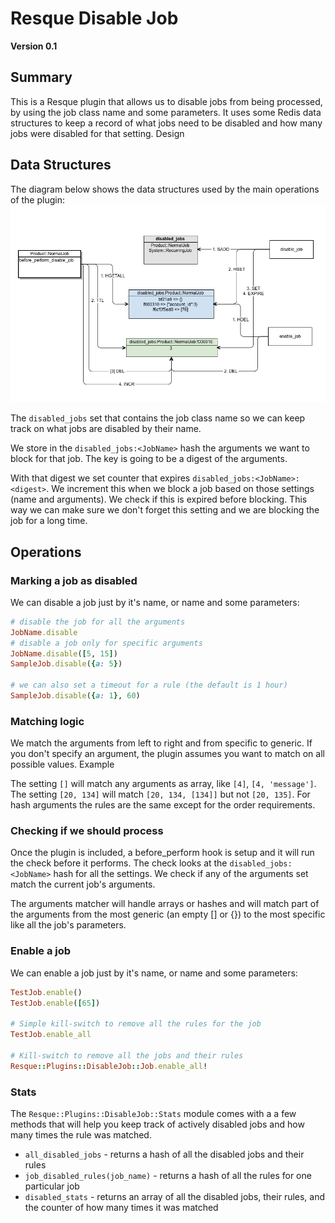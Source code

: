 # Resque Disable Job

**Version 0.1**

## Summary

This is a Resque plugin that allows us to disable jobs from being processed, by using the job class name and some parameters.
It uses some Redis data structures to keep a record of what jobs need to be disabled and how many jobs were disabled for that setting.
Design


## Data Structures

The diagram below shows the data structures used by the main operations of the plugin: 
![Data Structures Flow](data_structures.png)

The `disabled_jobs` set that contains the job class name so we can keep track on what jobs are disabled by their name.

We store in the `disabled_jobs:<JobName>` hash the arguments we want to block for that job. The key is going to be a digest of the arguments.

With that digest we set counter that expires `disabled_jobs:<JobName>:<digest>`. We increment this when we block a job based on those settings (name and arguments). We check if this is expired before blocking. This way we can make sure we don't forget this setting and we are blocking the job for a long time.

## Operations

### Marking a job as disabled
We can disable a job just by it's name, or name and some parameters:

```ruby
# disable the job for all the arguments
JobName.disable
# disable a job only for specific arguments
JobName.disable([5, 15])
SampleJob.disable({a: 5})

# we can also set a timeout for a rule (the default is 1 hour)
SampleJob.disable({a: 1}, 60)
```

### Matching logic
We match the arguments from left to right and from specific to generic. If you don't specify an argument, the plugin assumes you want to match on all possible values.
Example

The setting `[]` will match any arguments as array, like `[4]`, `[4, 'message']`.
The setting `[20, 134]` will match `[20, 134, [134]]` but not `[20, 135]`.
For hash arguments the rules are the same except for the order requirements.

### Checking if we should process

Once the plugin is included, a before_perform hook is setup and it will run the check before it performs.
The check looks at the `disabled_jobs:<JobName>` hash for all the settings. We check if any of the arguments set match the current job's arguments.

The arguments matcher will handle arrays or hashes and will match part of the arguments from the most generic (an empty [] or {}) to the most specific like all the job's parameters.

### Enable a job

We can enable a job just by it's name, or name and some parameters:

```ruby
TestJob.enable()
TestJob.enable([65])

# Simple kill-switch to remove all the rules for the job
TestJob.enable_all

# Kill-switch to remove all the jobs and their rules
Resque::Plugins::DisableJob::Job.enable_all!
```

### Stats

The `Resque::Plugins::DisableJob::Stats` module comes with a a few methods that will help you keep track of actively disabled jobs and how many times the rule was matched.
 
* `all_disabled_jobs` - returns a hash of all the disabled jobs and their rules 
* `job_disabled_rules(job_name)` - returns a hash of all the rules for one particular job 
* `disabled_stats` - returns an array of all the disabled jobs, their rules, and the counter of how many times it was matched 
